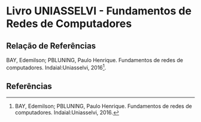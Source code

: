 # Livro UNIASSELVI - Fundamentos de Redes de Computadores

## Relação de Referências

BAY, Edemilson; PBLUNING, Paulo Henrique. Fundamentos de redes de computadores. Indaial:Uniasselvi, 2016[^BAY-PBLUNIG-2016].

## Referências

[^BAY-PBLUNIG-2016]: BAY, Edemilson; PBLUNING, Paulo Henrique. Fundamentos de redes de computadores. Indaial:Uniasselvi, 2016.
